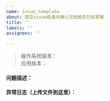 ```yaml
---
name: issue_template
about: 提交issue前请先确认文档是否已有答案
title: ''
labels: ''
assignees: ''

---
```


>操作系统版本：  
>应用版本：  

#### 问题描述：


#### 异常日志（上传文件到这里）：
```

```

